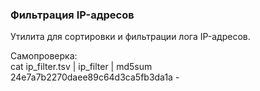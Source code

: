 ### Фильтрация IP-адресов

Утилита для сортировки и фильтрации лога IP-адресов.

Самопроверка:<br>
cat ip_filter.tsv | ip_filter | md5sum<br>
24e7a7b2270daee89c64d3ca5fb3da1a -
